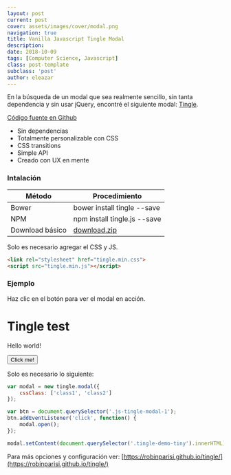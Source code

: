 ```yaml
---
layout: post
current: post
cover: assets/images/cover/modal.png
navigation: true
title: Vanilla Javascript Tingle Modal
description:
date: 2018-10-09
tags: [Computer Science, Javascript]
class: post-template
subclass: 'post'
author: eleazar
---
```


En la búsqueda de un modal que sea realmente sencillo, sin tanta dependencia y sin usar jQuery, encontré el siguiente modal: [Tingle](https://robinparisi.github.io/tingle/).

[Código fuente en Github](https://github.com/robinparisi/tingle)

- Sin dependencias
- Totalmente personalizable con CSS
- CSS transitions
- Simple API
- Creado con UX en mente

### Intalación

|Método|Procedimiento|
|---|---|
|Bower|bower install tingle --save|
|NPM|npm install tingle.js --save|
|Download básico|[download.zip](https://github.com/robinparisi/tingle/archive/master.zip)|

Solo es necesario agregar el CSS y JS.

```html
<link rel="stylesheet" href="tingle.min.css">
<script src="tingle.min.js"></script>
```

### Ejemplo

Haz clic en el botón para ver el modal en acción.

<div class="tingle-demo tingle-demo-tiny hidden">
<h1>Tingle test</h1>
<p>Hello world!</p>
</div>

<button class="hover:bg-blue text-blue-dark font-semibold hover:text-white py-2 px-4 border border-blue hover:border-transparent rounded js-tingle-modal-1">Click me!</button>

Solo es necesario lo siguiente:

```javascript
var modal = new tingle.modal({
    cssClass: ['class1', 'class2']
});

var btn = document.querySelector('.js-tingle-modal-1');
btn.addEventListener('click', function() {
    modal.open();
});

modal.setContent(document.querySelector('.tingle-demo-tiny').innerHTML);
```

Para más opciones y configuración ver: [https://robinparisi.github.io/tingle/](https://robinparisi.github.io/tingle/)

<script>
var modal_tingle_sample = new tingle.modal();

var btn_sample = document.querySelector('.js-tingle-modal-1');
btn_sample.addEventListener('click', function() {
    modal_tingle_sample.open();
});

modal_tingle_sample.setContent(document.querySelector('.tingle-demo-tiny').innerHTML);
</script>
